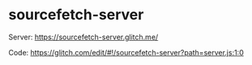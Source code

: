 # sourcefetch-server

Server: <a href="https://sourcefetch-server.glitch.me/" target="_blank">https://sourcefetch-server.glitch.me/</a>

Code: <a href="https://glitch.com/edit/#!/sourcefetch-server?path=server.js:1:0" target="_blank">https://glitch.com/edit/#!/sourcefetch-server?path=server.js:1:0</a>